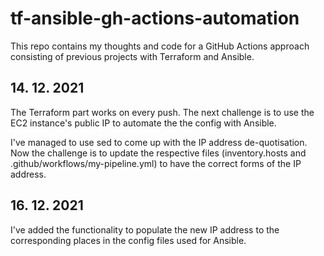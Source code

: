 # tf-ansible-gh-actions-automation

This repo contains my thoughts and code for a GitHub Actions approach consisting of previous projects with Terraform and Ansible.

## 14. 12. 2021

The Terraform part works on every push. The next challenge is to use the EC2 instance's public IP to automate the the config with Ansible.

I've managed to use sed to come up with the IP address de-quotisation. Now the challenge is to update the respective files (inventory.hosts and .github/workflows/my-pipeline.yml) to have the correct forms of the IP address.

## 16. 12. 2021

I've added the functionality to populate the new IP address to the corresponding places in the config files used for Ansible.